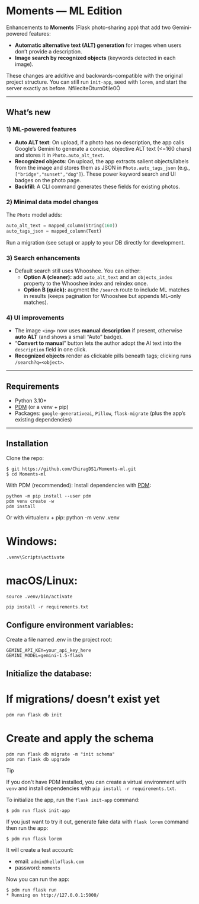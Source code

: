 # Moments — ML Edition

Enhancements to **Moments** (Flask photo-sharing app) that add two Gemini-powered features:

- **Automatic alternative text (ALT) generation** for images when users don’t provide a description.
- **Image search by recognized objects** (keywords detected in each image).

These changes are additive and backwards-compatible with the original project structure. You can still run `init-app`, seed with `lorem`, and start the server exactly as before. fileciteturn0file0

---

## What’s new

### 1) ML-powered features
- **Auto ALT text**: On upload, if a photo has no description, the app calls Google’s Gemini to generate a concise, objective ALT text (<=160 chars) and stores it in `Photo.auto_alt_text`.
- **Recognized objects**: On upload, the app extracts salient objects/labels from the image and stores them as JSON in `Photo.auto_tags_json` (e.g., `["bridge","sunset","dog"]`). These power keyword search and UI badges on the photo page.
- **Backfill**: A CLI command generates these fields for existing photos.

### 2) Minimal data model changes
The `Photo` model adds:
```py
auto_alt_text = mapped_column(String(160))
auto_tags_json = mapped_column(Text)
```
Run a migration (see setup) or apply to your DB directly for development.

### 3) Search enhancements
- Default search still uses Whooshee. You can either:
  - **Option A (cleaner):** add `auto_alt_text` and an `objects_index` property to the Whooshee index and reindex once.
  - **Option B (quick):** augment the `/search` route to include ML matches in results (keeps pagination for Whooshee but appends ML-only matches).

### 4) UI improvements
- The image `<img>` now uses **manual description** if present, otherwise **auto ALT** (and shows a small “Auto” badge).
- “**Convert to manual**” button lets the author adopt the AI text into the `description` field in one click.
- **Recognized objects** render as clickable pills beneath tags; clicking runs `/search?q=<object>`.

---

## Requirements

- Python 3.10+
- [PDM](https://pdm.fming.dev) (or a venv + pip)
- Packages: `google-generativeai`, `Pillow`, `flask-migrate` (plus the app’s existing dependencies)

---

## Installation

Clone the repo:

```
$ git https://github.com/ChiragDS1/Moments-ml.git
$ cd Moments-ml
```

With PDM (recommended):
Install dependencies with [PDM](https://pdm.fming.dev):
```
python -m pip install --user pdm
pdm venv create -w
pdm install
```
Or with virtualenv + pip:
python -m venv .venv
# Windows:
```
.venv\Scripts\activate
```
# macOS/Linux:
```
source .venv/bin/activate

pip install -r requirements.txt

```

## Configure environment variables:
Create a file named .env in the project root:
```
GEMINI_API_KEY=your_api_key_here
GEMINI_MODEL=gemini-1.5-flash
```

## Initialize the database:
# If migrations/ doesn’t exist yet
```
pdm run flask db init
```
# Create and apply the schema
```
pdm run flask db migrate -m "init schema"
pdm run flask db upgrade
```
> [!TIP]
> If you don't have PDM installed, you can create a virtual environment with `venv` and install dependencies with `pip install -r requirements.txt`.

To initialize the app, run the `flask init-app` command:

```
$ pdm run flask init-app
```

If you just want to try it out, generate fake data with `flask lorem` command then run the app:

```
$ pdm run flask lorem
```

It will create a test account:

* email: `admin@helloflask.com`
* password: `moments`

Now you can run the app:

```
$ pdm run flask run
* Running on http://127.0.0.1:5000/
```
